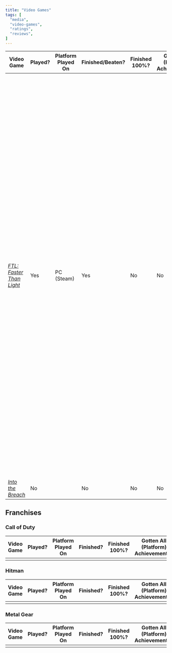```yaml
---
title: "Video Games"
tags: [
  "media",
  "video-games",
  "ratings",
  "reviews",
]
---
```


<!--|  | No |  | No | No | No | /10 |  |  |-->

| Video Game | Played? | Platform Played On | Finished/Beaten? | Finished 100%? | Gotten All (Platform) Achievements? | Rating | Review/Comment | Note(s)/Link(s) |
|-|-|-|-|-|-|-|-|-|
| [*FTL: Faster Than Light*](https://en.wikipedia.org/wiki/FTL:_Faster_Than_Light) | Yes | PC (Steam) | Yes | No | No | 8/10 | Really fun real-time strategy indie game that I could play over and over. I always come back to this game and have a playthrough every once and a while. The mechanics of the game are somewhat simple and the simplicity combined with the variety of weapons, drones, character races, ship layouts, systems, (text) events, options for those events, etc. make for a great world/galaxies to explore and also makes it super fun to come up with your own strategies. The advanced edition update also adds tons of great content for **free**. I do wish there was more objectives than the get to the end of the sectors and destroy the mothership objective. An idea I had would be to add a mode that allowed to go through sectors that get harder and harder forever until you are defeated. I quite like the pixelated art style (though I am a bit of a sucker for pixelated art styles, even if they are bit overdone in the indie game world) and the chiptune music is very good and really helps me immerse myself in the game. | I played this game as a child, so I may have some childhood/nostalgia bias |
| [*Into the Breach*](https://en.wikipedia.org/wiki/Into_the_Breach) | No |  | No | No | No | /10 |  |  |

## Franchises

### Call of Duty

| Video Game | Played? | Platform Played On | Finished? | Finished 100%? | Gotten All (Platform) Achievements? | Rating | Review/Comment | Note(s)/Link(s) |
|-|-|-|-|-|-|-|-|-|
|  |  |  |  |  |  |  |  |  |

### Hitman

| Video Game | Played? | Platform Played On | Finished? | Finished 100%? | Gotten All (Platform) Achievements? | Rating | Review/Comment | Note(s)/Link(s) |
|-|-|-|-|-|-|-|-|-|
|  |  |  |  |  |  |  |  |  |

### Metal Gear

| Video Game | Played? | Platform Played On | Finished? | Finished 100%? | Gotten All (Platform) Achievements? | Rating | Review/Comment | Note(s)/Link(s) |
|-|-|-|-|-|-|-|-|-|
|  |  |  |  |  |  |  |  |  |
